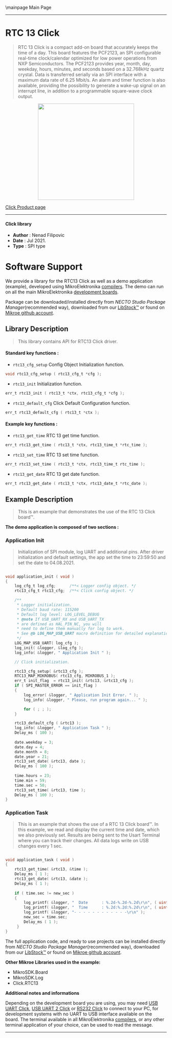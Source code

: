 \mainpage Main Page

---
# RTC 13 Click

> RTC 13 Click is a compact add-on board that accurately keeps the time of a day. This board features the PCF2123, an SPI configurable real-time clock/calendar optimized for low power operations from NXP Semiconductors. The PCF2123 provides year, month, day, weekday, hours, minutes, and seconds based on a 32.768kHz quartz crystal. Data is transferred serially via an SPI interface with a maximum data rate of 6.25 Mbit/s. An alarm and timer function is also available, providing the possibility to generate a wake-up signal on an interrupt line, in addition to a programmable square-wave clock output.

<p align="center">
  <img src="https://download.mikroe.com/images/click_for_ide/rtc13_click.png" height=300px>
</p>

[Click Product page](https://www.mikroe.com/rtc-13-click)

---


#### Click library

- **Author**        : Nenad Filipovic
- **Date**          : Jul 2021.
- **Type**          : SPI type


# Software Support

We provide a library for the RTC13 Click
as well as a demo application (example), developed using MikroElektronika
[compilers](https://www.mikroe.com/necto-studio).
The demo can run on all the main MikroElektronika [development boards](https://www.mikroe.com/development-boards).

Package can be downloaded/installed directly from *NECTO Studio Package Manager*(recommended way), downloaded from our [LibStock&trade;](https://libstock.mikroe.com) or found on [Mikroe github account](https://github.com/MikroElektronika/mikrosdk_click_v2/tree/master/clicks).

## Library Description

> This library contains API for RTC13 Click driver.

#### Standard key functions :

- `rtc13_cfg_setup` Config Object Initialization function.
```c
void rtc13_cfg_setup ( rtc13_cfg_t *cfg );
```

- `rtc13_init` Initialization function.
```c
err_t rtc13_init ( rtc13_t *ctx, rtc13_cfg_t *cfg );
```

- `rtc13_default_cfg` Click Default Configuration function.
```c
err_t rtc13_default_cfg ( rtc13_t *ctx );
```

#### Example key functions :

- `rtc13_get_time` RTC 13 get time function.
```c
err_t rtc13_get_time ( rtc13_t *ctx, rtc13_time_t *rtc_time );
```

- `rtc13_set_time` RTC 13 set time function.
```c
err_t rtc13_set_time ( rtc13_t *ctx, rtc13_time_t rtc_time );
```

- `rtc13_get_date` RTC 13 get date function.
```c
err_t rtc13_get_date ( rtc13_t *ctx, rtc13_date_t *rtc_date );
```

## Example Description

> This is an example that demonstrates the use of the RTC 13 Click board™.

**The demo application is composed of two sections :**

### Application Init

> Initialization of SPI module, log UART and additional pins.
> After driver initialization and default settings,
> the app set the time to 23:59:50 and set the date to 04.08.2021.

```c

void application_init ( void )
{
    log_cfg_t log_cfg;      /**< Logger config object. */
    rtc13_cfg_t rtc13_cfg;  /**< Click config object. */

    /** 
     * Logger initialization.
     * Default baud rate: 115200
     * Default log level: LOG_LEVEL_DEBUG
     * @note If USB_UART_RX and USB_UART_TX 
     * are defined as HAL_PIN_NC, you will 
     * need to define them manually for log to work. 
     * See @b LOG_MAP_USB_UART macro definition for detailed explanation.
     */
    LOG_MAP_USB_UART( log_cfg );
    log_init( &logger, &log_cfg );
    log_info( &logger, " Application Init " );

    // Click initialization.

    rtc13_cfg_setup( &rtc13_cfg );
    RTC13_MAP_MIKROBUS( rtc13_cfg, MIKROBUS_1 );
    err_t init_flag  = rtc13_init( &rtc13, &rtc13_cfg );
    if ( SPI_MASTER_ERROR == init_flag )
    {
        log_error( &logger, " Application Init Error. " );
        log_info( &logger, " Please, run program again... " );

        for ( ; ; );
    }

    rtc13_default_cfg ( &rtc13 );
    log_info( &logger, " Application Task " );
    Delay_ms ( 100 );
    
    date.weekday = 3;
    date.day = 4;
    date.month = 8;
    date.year = 21;
    rtc13_set_date( &rtc13, date );
    Delay_ms ( 100 );
    
    time.hours = 23;
    time.min = 59;
    time.sec = 50;
    rtc13_set_time( &rtc13, time );
    Delay_ms ( 100 );
}

```

### Application Task

> This is an example that shows the use of a RTC 13 Click board™.
> In this example, we read and display the current time and date, 
> which we also previously set.
> Results are being sent to the Usart Terminal where you can track their changes.
> All data logs write on USB changes every 1 sec.

```c

void application_task ( void )
{  
    rtc13_get_time( &rtc13, &time );
    Delay_ms ( 1 );
    rtc13_get_date( &rtc13, &date );
    Delay_ms ( 1 );
    
    if ( time.sec != new_sec ) 
	{
        log_printf( &logger, "  Date      : %.2d-%.2d-%.2d\r\n", ( uint16_t ) date.day, ( uint16_t ) date.month, ( uint16_t ) date.year );
        log_printf( &logger, "  Time      : %.2d:%.2d:%.2d\r\n", ( uint16_t ) time.hours, ( uint16_t ) time.min, ( uint16_t ) time.sec );
        log_printf( &logger, "- - - - - - - - - - - -\r\n" );
        new_sec = time.sec;
        Delay_ms ( 1 );
     }
}

```

The full application code, and ready to use projects can be installed directly from *NECTO Studio Package Manager*(recommended way), downloaded from our [LibStock&trade;](https://libstock.mikroe.com) or found on [Mikroe github account](https://github.com/MikroElektronika/mikrosdk_click_v2/tree/master/clicks).

**Other Mikroe Libraries used in the example:**

- MikroSDK.Board
- MikroSDK.Log
- Click.RTC13

**Additional notes and informations**

Depending on the development board you are using, you may need
[USB UART Click](http://shop.mikroe.com/usb-uart-click),
[USB UART 2 Click](http://shop.mikroe.com/usb-uart-2-click) or
[RS232 Click](http://shop.mikroe.com/rs232-click) to connect to your PC, for
development systems with no UART to USB interface available on the board. The
terminal available in all MikroElektronika
[compilers](http://shop.mikroe.com/compilers), or any other terminal application
of your choice, can be used to read the message.

---
